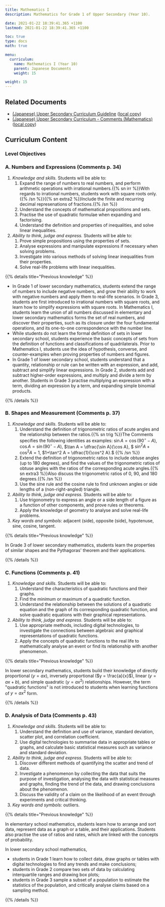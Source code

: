 ```yaml
---
title: Mathematics I
description: Mathematics for Grade 1 of Upper Secondary (Year 10).

date: 2021-01-22 18:39:41.365 +1100
lastmod: 2021-01-22 18:39:41.365 +1100

toc: true
type: docs
math: true

menu:
  curriculum:
    name: Mathematics I (Year 10)
    parent: Japanese Documents
    weight: 15

weight: 15
---
```


## Related Documents

- [(Japanese) Upper Secondary Curriculum Guideline](https://www.mext.go.jp/content/1384661_6_1_3.pdf) ([local copy](/courses/jpn-docs/chugaku-gakushu-shido-yoryo.pdf))
- [(Japanese) Upper Secondary Curriculum - Comments (Mathematics)](https://www.mext.go.jp/content/1407073_05_1_2.pdf) ([local copy](/courses/jpn-docs/chugaku-sugaku-kaisetsu.pdf))


## Curriculum Content

### Level Objectives


### A. Numbers and Expressions (Comments p. 34)

1. *Knowledge and skills.* Students will be able to:
    1. Expand the range of numbers to real numbers, and perform arithmetic operations with irrational numbers.{{% sn irr %}}With regards to irrational numbers, students work with square roots only.{{% /sn %}}{{% sn extra2 %}}Include the finite and recurring decimal represenations of fractions.{{% /sn %}}
    2. Understand the concepts of mathematical propositions and sets.
    3. Practise the use of quadratic formulae when expanding and factorising.
    4. Understand the definition and properties of inequalities, and solve linear inequalities.
2. *Ability to think, judge and express.* Students will be able to:
    1. Prove simple propositions using the properties of sets.
    2. Analyse expressions and manipulate expressions if necessary when solving problems.
    3. Investigate into various methods of solving linear inequalities from their properties.
    4. Solve real-life problems with linear inequalities.

{{% details title="Previous knowledge" %}}

- In Grade 1 of lower secondary mathematics, students extend the range of numbers to include negative numbers, and grow their ability to work with negative numbers and apply them to real-life scenarios. In Grade 3, students are first introduced to irrational numbers with square roots, and learn how to simplify expressions with square roots. In Mathematics I, students learn the union of all numbers discussed in elementary and lower secondary mathematics forms the set of real numbers, and discover their properties, such as its closure under the four fundamental operations, and its one-to-one correspondence with the number line.
- While students do not learn the formal definition of sets in lower secondary school, students experience the basic concepts of sets from the definition of functions and classifications of quadrilaterals. Prior to Mathematics I, students use the idea of hypothesis, converse, and counter-examples when proving properties of numbers and figures.
- In Grade 1 of lower secondary school, students understand that a quantity, relationship or rule can be written with an expression, and add, subtract and simplify linear expressions. In Grade 2, students add and subtract higher-order expressions, and multiply and divide a term by another. Students in Grade 3 practise multiplying an expression with a term, dividing an expression by a term, and expanding simple binomial products.

{{% /details %}}


### B. Shapes and Measurement (Comments p. 37)

1. *Knowledge and skills.* Students will be able to:
    1. Understand the definition of trigonometric ratios of acute angles and the relationship between the ratios.{{% sn trig %}}The Comments specifies the following identities as examples: $\sin A = \cos(90^\circ - A),$ $\cos A = \sin(90^\circ - A),$ $\tan A = \dfrac{\sin A}{\cos A}, $ $\sin^2 A + \cos^2 A = 1,$ $1+\tan^2 A = \dfrac{1}{\cos^2 A}.$ {{% /sn %}}
    2. Extend the definition of trigonometric ratios to include obtuse angles (up to 180 degrees), and find the values of the trigonometric ratios of obtuse angles with the ratios of the corresponding acute angles.{{% sn extra3 %}}Also discuss the trigonometric ratios of 0, 90, and 180 degrees.{{% /sn %}}
    3. Use the sine rule and the cosine rule to find unknown 
    angles or side lengths of a (non-right-angled) triangle.
2. *Ability to think, judge and express.* Students will be able to:
    1. Use trigonometry to express an angle or a side length of a figure as a function of other components, and prove rules or theorems.
    2. Apply the knowledge of geometry to analyse and solve real-life problems.
3. *Key words and symbols:* adjacent (side), opposite (side), hypotenuse, sine, cosine, tangent.

{{% details title="Previous knowledge" %}}

In Grade 3 of lower secondary mathematics, students learn the properties of similar shapes and the Pythagoras' theorem and their applications.



{{% /details %}}


### C. Functions (Comments p. 41)

1. *Knowledge and skills.* Students will be able to:
    1. Understand the characteristics of quadratic functions and their graphs.
    2. Find the minimum or maximum of a quadratic function.
    3. Understand the relationship between the solutions of a quadratic equation and the graph of its corresponding quadratic function, and solve quadratic equations with their graphical representations.
2. *Ability to think, judge and express.* Students will be able to:
    1. Use appropriate methods, including digital technologies, to investigate the connections between algebraic and graphical representations of quadratic functions.
    2. Apply the concepts of quadratic functions to the real life to mathematically analyse an event or find its relationship with another phenomenon.

{{% details title="Previous knowledge" %}}

In lower secondary mathematics, students build their knowledge of directly proportional ($y = ax$), inversely proportional ($y = \frac{a}{x}$), linear ($y = ax + b$), and simple quadratic ($y = ax^2$) relationships. However, the term "quadratic functions" is not introduced to students when learning functions of $y=ax^2$ form.



{{% /details %}}


### D. Analysis of Data (Comments p. 43)

1. *Knowledge and skills.* Students will be able to:
    1. Understand the definition and use of variance, standard deviation, scatter plot, and correlation coefficient.
    2. Use digital technologies to summarise data in appropriate tables or graphs, and calculate basic statistical measures such as variance and standard deviation.
2. *Ability to think, judge and express.* Students will be able to:
    1. Discover different methods of quantifying the scatter and trend of data.
    2. Investigate a phenomenon by collecting the data that suits the purpose of investigation, analysing the data with statistical measures and graphs, finding the trend of the data, and drawing conclusions about the phenomenon.
    3. Discuss the validity of a claim on the likelihood of an event through experiments and critical thinking.
3. *Key words and symbols:* outliers.

{{% details title="Previous knowledge" %}}

In elementary school mathematics, students learn how to arrange and sort data, represent data as a graph or a table, and their applications. Students also practise the use of ratios and rates, which are linked with the concepts of probability.

In lower secondary school mathematics,
- students in Grade 1 learn how to collect data, draw graphs or tables with digital technologies to find any trends and make conclusions;
- students in Grade 2 compare two sets of data by calculating interquartile ranges and drawing box plots;
- students in Grade 3 sample a subset of a population to estimate the statistics of the population, and critically analyse claims based on a sampling method.

{{% /details %}}